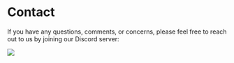 # **Contact**

If you have any questions, comments, or concerns, please feel free to reach out to us by joining our Discord server:

<a href="https://discord.gg/bccR5vGFEx"><img src="https://discordapp.com/api/guilds/1166422812160966707/widget.png?style=banner3"></a>